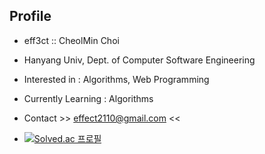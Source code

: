 Profile
-------
- eff3ct :: CheolMin Choi
- Hanyang Univ, Dept. of Computer Software Engineering
- Interested in : Algorithms, Web Programming
- Currently Learning : Algorithms

- Contact >> effect2110@gmail.com <<

- [![Solved.ac 프로필](http://mazassumnida.wtf/api/v2/generate_badge?boj=effect2110)](https://solved.ac/effect2110)


<!---
eff3ct/eff3ct is a ✨ special ✨ repository because its `README.md` (this file) appears on your GitHub profile.
You can click the Preview link to take a look at your changes.
--->
